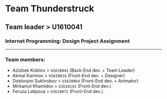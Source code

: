 # Team Thunderstruck
## Team leader > U1610041
### Internet Programming: Design Project Assignment

---

### Team members:
+ Azizbek Kobilov		>		`U1610041`	(Back-End dev. + Team Leader)
+ Akmal Karimov			>		`U1610016`	(Front-End dev. + Designer) 
+ Dostonjon Sukhrobov 		>		`U1610064`	(Front-End dev. + Animator)
+ Mirkamol Khamidov		>		`U1610142`	(Front-End dev.)
+ Feruza Latipova		>		`U1610072`	(Front-End dev.)
